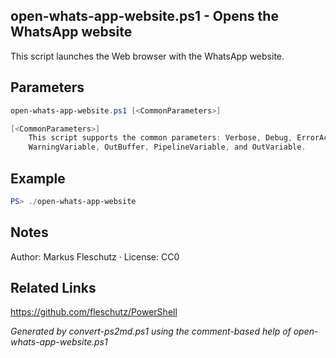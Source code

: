 ## open-whats-app-website.ps1 - Opens the WhatsApp website

This script launches the Web browser with the WhatsApp website.

## Parameters
```powershell
open-whats-app-website.ps1 [<CommonParameters>]

[<CommonParameters>]
    This script supports the common parameters: Verbose, Debug, ErrorAction, ErrorVariable, WarningAction, 
    WarningVariable, OutBuffer, PipelineVariable, and OutVariable.
```

## Example
```powershell
PS> ./open-whats-app-website

```

## Notes
Author: Markus Fleschutz · License: CC0

## Related Links
https://github.com/fleschutz/PowerShell

*Generated by convert-ps2md.ps1 using the comment-based help of open-whats-app-website.ps1*
